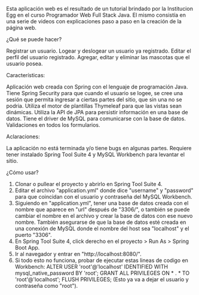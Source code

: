 Esta aplicación web es el resultado de un tutorial brindado por la Institucion Egg en el curso Programador Web Full Stack Java. El mismo consistía en una serie de videos
con explicaciones paso a paso en la creación de la página web.

¿Qué se puede hacer?

Registrar un usuario.
Logear y deslogear un usuario ya registrado.
Editar el perfil del usuario registrado.
Agregar, editar y eliminar las mascotas que el usuario posea.

Características:

Aplicación web creada con Spring con el lenguaje de programación Java.
Tiene Spring Security para que cuando el usuario se logee, se cree una sesión que permita ingresar a ciertas partes del sitio, que sin una no se podria.
Utiliza el motor de plantillas Thymeleaf para que las vistas sean dinámicas.
Utiliza la API de JPA para persistir información en una base de datos.
Tiene el driver de MySQL para comunicarse con la base de datos.
Validaciones en todos los formularios.

Aclaraciones:

La aplicación no está terminada y/o tiene bugs en algunas partes.
Requiere tener instalado Spring Tool Suite 4 y MySQL Workbench para levantar el sitio.

¿Cómo usar?
1) Clonar o pullear el proyecto y abrirlo en Spring Tool Suite 4.
2) Editar el archivo "application.yml" donde dice "username" y "password" para que coincidan con el usuario y contraseña del MySQL Workbench.
3) Siguiendo en "application.yml", tener una base de datos creada con el nombre que aparece en "url" después de "3306/", o también se puede cambiar el nombre en el
archivo y crear la base de datos con ese nuevo nombre. También asegurarse de que la base de datos esté creada en una conexión de MySQL donde el nombre del host sea
"localhost" y el puerto "3306".
4) En Spring Tool Suite 4, click derecho en el proyecto > Run As > Spring Boot App.
5) Ir al navegador y entrar en "http://localhost:8080/".
6) Si todo esto no funciona, probar de ejecutar estas lineas de codigo en Workbench:
ALTER USER 'root'@'localhost' IDENTIFIED WITH mysql_native_password BY 'root';
GRANT ALL PRIVILEGES ON * . * TO 'root'@'localhost';
FLUSH PRIVILEGES;
(Esto ya va a dejar el usuario y contraseña como "root").
